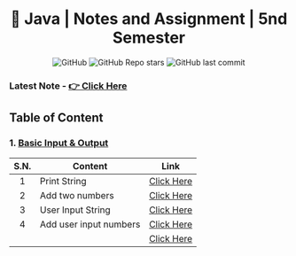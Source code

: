 <div align="center">


# 📜 Java | Notes and Assignment | 5nd Semester

![GitHub](https://img.shields.io/github/license/zmercury/fifth-java?style=for-the-badge)
![GitHub Repo stars](https://img.shields.io/github/stars/zmercury/fifth-java?style=for-the-badge)
![GitHub last commit](https://img.shields.io/github/last-commit/zmercury/fifth-java?style=for-the-badge)


</div>



<!-- ### Latest Assignment of Dec 14 & 15 - [👉 Click Here](/Assignment/) -->
### Latest Note - [👉 Click Here](#)
## Table of Content

### 1. [Basic Input & Output](/Basic_IO/)
|S.N.|Content|Link|
|:-:|---------|:---------:|
|1|Print String|[Click Here](/Basic_IO/printString.java)|
|2|Add two numbers|[Click Here](/Basic_IO/addNum.java)|
|3|User Input String|[Click Here](/Basic_IO/userInputString.java)|
|4|Add user input numbers|[Click Here](/Basic_IO/addUserInputNumbers.java)|
|||[Click Here](/Basic_IO/)|